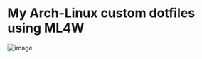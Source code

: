 # My Arch-Linux custom dotfiles using ML4W

![image](https://github.com/user-attachments/assets/740905f0-53b8-4fd5-96c1-9c90bccf538c)

